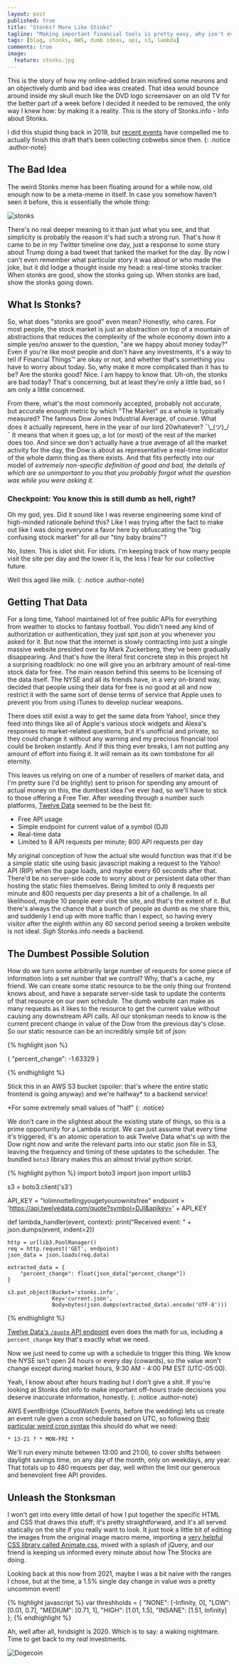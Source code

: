 ```yaml
---
layout: post
published: true
title: "Stonks? More Like Stinks"
tagline: "Making important financial tools is pretty easy, why isn't everyone doing it?"
tags: [blag, stonks, AWS, dumb ideas, api, s3, lambda]
comments: true
image:
  feature: stonks.jpg
---
```


This is the story of how my online-addled brain misfired some neurons and an objectively dumb and bad idea was created. That idea would bounce around inside my skull much like the DVD logo screensaver on an old TV for the better part of a week before I decided it needed to be removed, the only way I knew how: by making it a reality. This is the story of Stonks.info - Info about Stonks. <!--more-->

I did this stupid thing back in 2019, but [recent events](https://www.nytimes.com/2021/01/28/opinion/reddit-gamestop-robinhood-hedge-fund.html) have compelled me to actually finish this draft that’s been collecting cobwebs since then.
{: .notice .author-note}

## The Bad Idea

The weird Stonks meme has been floating around for a while now, old enough now to be a meta-meme in itself. In case you somehow haven't seen it before, this is essentially the whole thing:

![stonks](/images/stonksmeme.jpg)

There's no real deeper meaning to it than just what you see, and that simplicity is probably the reason it's had such a strong run. That's how it came to be in my Twitter timeline one day, just a response to some story about Trump doing a bad tweet that tanked the market for the day. By now I can't even remember what particular story it was about or who made the joke, but it did lodge a thought inside my head: a real-time stonks tracker. When stonks are good, show the stonks going up. When stonks are bad, show the stonks going down. 

## What Is Stonks?

So, what does "stonks are good" even mean? Honestly, who cares. For most people, the stock market is just an abstraction on top of a mountain of abstractions that reduces the complexity of the whole economy down into a simple yes/no answer to the question, "are we happy about money today?" Even if you're like most people and don't have any investments, it's a way to tell if Financial Things™ are okay or not, and whether that's something you have to worry about today. So, why make it more complicated than it has to be? Are the stonks good? Nice. I am happy to know that. Uh-oh, the stonks are bad today? That's concerning, but at least they're only a little bad, so I am only a little concerned.

From there, what's the most commonly accepted, probably not accurate, but accurate enough metric by which "The Market" as a whole is typically measured? The famous Dow Jones Industrial Average, of course. What does it actually represent, here in the year of our lord 20whatever? ¯\\\_(ツ)\_/¯ It means that when it goes up, a lot (or most) of the rest of the market does too. And since we don't actually have a true average of all the market activity for the day, the Dow is about as representative a real-time indicator of the whole damn thing as there exists. And that fits perfectly into our model of _extremely non-specific definition of good and bad, the details of which are so unimportant to you that you probably forgot what the question was while you were asking it._

### Checkpoint: You know this is still dumb as hell, right?

Oh my god, yes. Did it sound like I was reverse engineering some kind of high-minded rationale behind this? Like I was trying after the fact to make out like I was doing everyone a favor here by obfuscating the "big confusing stock market" for all our "tiny baby brains"? 

No, listen. This is idiot shit. For idiots. I'm keeping track of how many people visit the site per day and the lower it is, the less I fear for our collective future.

Well this aged like milk. 
{: .notice .author-note}

## Getting That Data

For a long time, Yahoo! maintained lot of free public APIs for everything from weather to stocks to fantasy football. You didn't need any kind of authorization or authentication, they just spit json at you whenever you asked for it. But now that the internet is slowly contracting into just a single massive website presided over by Mark Zuckerberg, they've been gradually disappearing. And that's how the literal first concrete step in this project hit a surprising roadblock: no one will give you an arbitrary amount of real-time stock data for free. The main reason behind this seems to be licensing of the data itself. The NYSE and all its friends have, in a very on-brand way, decided that people using their data for free is no good at all and now restrict it with the same sort of dense terms of service that Apple uses to prevent you from using iTunes to develop nuclear weapons. 

There does still exist a way to get the same data from Yahoo!, since they feed into things like all of Apple's various stock widgets and Alexa's responses to market-related questions, but it's unofficial and private, so they could change it without any warning and my precious financial tool could be broken instantly. And if this thing ever breaks, I am not putting any amount of effort into fixing it. It will remain as its own tombstone for all eternity.

This leaves us relying on one of a number of resellers of market data, and I'm pretty sure I'd be (rightly) sent to prison for spending any amount of actual money on this, the dumbest idea I've ever had, so we'll have to stick to those offering a Free Tier. After weeding through a number such platforms, [Twelve Data](https://twelvedata.com) seemed to be the best fit:

- Free API usage
- Simple endpoint for current value of a symbol (DJI)
- Real-time data
- Limited to 8 API requests per minute; 800 API requests per day

My original conception of how the actual site would function was that it'd be a simple static site using basic javascript making a request to the Yahoo! API (RIP) when the page loads, and maybe every 60 seconds after that. There'd be no server-side code to worry about or persistent data other than hosting the static files themselves. Being limited to only 8 requests per minute and 800 requests per day presents a bit of a challenge. In all likelihood, maybe 10 people ever visit the site, and that's the extent of it. But there's always the chance that a bunch of people as dumb as me share this, and suddenly I end up with more traffic than I expect, so having every visitor after the eighth within any 60 second period seeing a broken website is not ideal. *Sigh* Stonks.info needs a backend.

## The Dumbest Possible Solution

How do we turn some arbitrarily large number of requests for some piece of information into a set number that we control? Why, that's a cache, my friend. We can create some static resource to be the only thing our frontend knows about, and have a separate server-side task to update the contents of that resource on our own schedule. The dumb website can make as many requests as it likes to the resource to get the current value without causing any downstream API calls. All our stonksman needs to know is the current precent change in value of the Dow from the previous day's close. So our static resource can be an incredibly simple bit of json:

{% highlight json %}

{
  "percent_change": -1.63329
}

{% endhighlight %}

Stick this in an AWS S3 bucket (spoiler: that's where the entire static frontend is going anyway) and we're halfway* to a backend service!

\*For some extremely small values of "half"
{: .notice}

We don't care in the slightest about the existing state of things, so this is a prime opportunity for a Lambda script. We can just assume that every time it's triggered, it's an atomic operation to ask Twelve Data what's up with the Dow right now and write the relevant parts into our static json file in S3, leaving the frequency and timing of these updates to the scheduler. The bundled `boto3` library makes this an almost trivial python script.

{% highlight python %}
import boto3
import json
import urllib3

s3 = boto3.client('s3')

API_KEY = "lolimnottellingyougetyourownitsfree"
endpoint = 'https://api.twelvedata.com/quote?symbol=DJI&apikey=' + API_KEY

def lambda_handler(event, context):
    print("Received event: " + json.dumps(event, indent=2))

    http = urllib3.PoolManager()
    req = http.request('GET', endpoint)
    json_data = json.loads(req.data)

    extracted_data = {
        "percent_change": float(json_data["percent_change"])
    }

    s3.put_object(Bucket='stonks.info', 
                  Key='current.json', 
                  Body=bytes(json.dumps(extracted_data).encode('UTF-8')))
{% endhighlight %}

[Twelve Data's `/quote` API endpoint](https://twelvedata.com/docs#quote) even does the math for us, including a `percent_change` key that's exactly what we need. 

Now we just need to come up with a schedule to trigger this thing. We know the NYSE isn't open 24 hours or every day (cowards), so the value won't change except during market hours, 9:30 AM  - 4:00 PM EST (UTC-05:00). 

Yeah, I know about after hours trading but I don't give a shit. If you're looking at Stonks dot info to make important off-hours trade decisions you deserve inaccurate information, honestly.
{: .notice .author-note}

AWS EventBridge (CloudWatch Events, before the wedding) lets us create an event rule given a cron schedule based on UTC, so following [their particular weird cron syntax](https://docs.aws.amazon.com/eventbridge/latest/userguide/scheduled-events.html#cron-expressions) this should do what we need:

    * 13-21 ? * MON-FRI *

We'll run every minute between 13:00 and 21:00, to cover shifts between daylight savings time, on any day of the month, only on weekdays, any year. That totals up to 480 requests per day, well within the limit our generous and benevolent free API provides. 

## Unleash the Stonksman

I won't get into every little detail of how I put together the specific HTML and CSS that draws this stuff; it's pretty straightforward, and it's all served statically on the site if you really want to look. It just took a little bit of editing the images from the original image macro meme, importing a [very helpful CSS library called Animate.css](https://daneden.github.io/animate.css/), mixed with a splash of jQuery, and our friend is keeping us informed every minute about how The Stocks are doing.

Looking back at this now from 2021, maybe I was a bit naive with the ranges I chose, but at the time, a 1.5% single day change in value *was* a pretty uncommon event! 

{% highlight javascript %}
var threshholds = {
  "NONE": [-Infinity, 0],
  "LOW": [0.01, 0.7],
  "MEDIUM": [0.71, 1],
  "HIGH": [1.01, 1.5],
  "INSANE": [1.51, Infinity]
};
{% endhighlight %}

Ah, well after all, hindsight is 2020. Which is to say: a waking nightmare. Time to get back to my *real* investments.

![Dogecoin](/images/dogegraph.png)